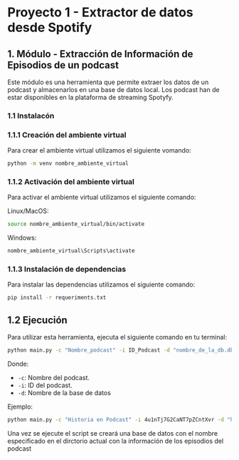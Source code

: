 # Proyecto 1 - Extractor de datos desde Spotify

## 1. Módulo - Extracción de Información de Episodios de un podcast

Este módulo  es una herramienta que permite extraer los datos de un podcast y almacenarlos en una base de datos local. Los podcast han de estar disponibles en la plataforma de streaming Spotyfy.


### 1.1 Instalacón


### 1.1.1 Creación del ambiente virtual

Para crear el ambiente virtual utilizamos el siguiente vomando:

```bash
python -m venv nombre_ambiente_virtual
```

### 1.1.2 Activación del ambiente virtual

Para activar el ambiente virtual utilizamos el siguiente comando:


Linux/MacOS:
```bash
source nombre_ambiente_virtual/bin/activate
```


Windows:
```bash
nombre_ambiente_virtual\Scripts\activate
```


### 1.1.3 Instalación de dependencias


Para instalar las dependencias utilizamos el siguiente comando:


```bash
pip install -r requeriments.txt
```


## 1.2 Ejecución

Para utilizar esta herramienta, ejecuta el siguiente comando en tu terminal:



```bash
python main.py -c "Nombre_podcast" -i ID_Podcast -d "nombre_de_la_db.db"
```


Donde:


- `-c`: Nombre del podcast.
- `-i`: ID del podcast.
- `-d`: Nombre de la base de datos


Ejemplo:


```bash
python main.py -c "Historia en Podcast" -i 4u1nTj7G2CaNT7pZCntXvr -d "historia_podcast_episodios.db"
```


Una vez se ejecute el script se creará una base de datos con el nombre especificado en el dirctorio actual con la información de los episodios del podcast